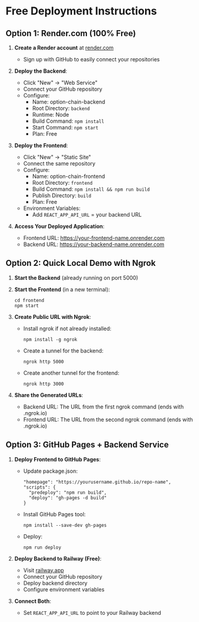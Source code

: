 # Free Deployment Instructions

## Option 1: Render.com (100% Free)

1. **Create a Render account** at [render.com](https://render.com)
   - Sign up with GitHub to easily connect your repositories

2. **Deploy the Backend**:
   - Click "New" → "Web Service"
   - Connect your GitHub repository
   - Configure:
     - Name: option-chain-backend
     - Root Directory: `backend`
     - Runtime: Node
     - Build Command: `npm install`
     - Start Command: `npm start`
     - Plan: Free

3. **Deploy the Frontend**:
   - Click "New" → "Static Site"
   - Connect the same repository
   - Configure:
     - Name: option-chain-frontend
     - Root Directory: `frontend`
     - Build Command: `npm install && npm run build`
     - Publish Directory: `build`
     - Plan: Free
   - Environment Variables:
     - Add `REACT_APP_API_URL` = your backend URL

4. **Access Your Deployed Application**:
   - Frontend URL: https://your-frontend-name.onrender.com
   - Backend URL: https://your-backend-name.onrender.com

## Option 2: Quick Local Demo with Ngrok

1. **Start the Backend** (already running on port 5000)

2. **Start the Frontend** (in a new terminal):
   ```
   cd frontend
   npm start
   ```

3. **Create Public URL with Ngrok**:
   - Install ngrok if not already installed:
     ```
     npm install -g ngrok
     ```
   
   - Create a tunnel for the backend:
     ```
     ngrok http 5000
     ```
     
   - Create another tunnel for the frontend:
     ```
     ngrok http 3000
     ```

4. **Share the Generated URLs**:
   - Backend URL: The URL from the first ngrok command (ends with .ngrok.io)
   - Frontend URL: The URL from the second ngrok command (ends with .ngrok.io)

## Option 3: GitHub Pages + Backend Service

1. **Deploy Frontend to GitHub Pages**:
   - Update package.json:
     ```
     "homepage": "https://yourusername.github.io/repo-name",
     "scripts": {
       "predeploy": "npm run build",
       "deploy": "gh-pages -d build"
     }
     ```
   
   - Install GitHub Pages tool:
     ```
     npm install --save-dev gh-pages
     ```
   
   - Deploy:
     ```
     npm run deploy
     ```

2. **Deploy Backend to Railway (Free)**:
   - Visit [railway.app](https://railway.app)
   - Connect your GitHub repository
   - Deploy backend directory
   - Configure environment variables

3. **Connect Both**:
   - Set `REACT_APP_API_URL` to point to your Railway backend
